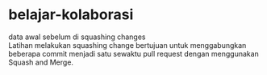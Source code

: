 # belajar-kolaborasi
data awal sebelum di squashing changes <br>
Latihan melakukan squashing change bertujuan untuk menggabungkan beberapa commit menjadi satu sewaktu pull request dengan menggunakan Squash and Merge. 
